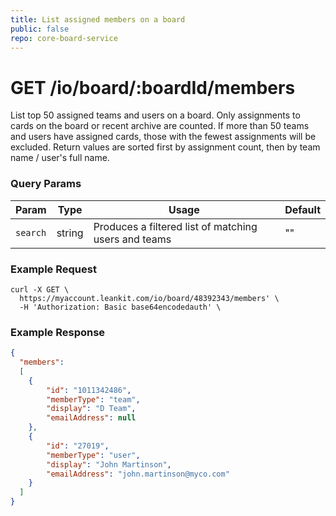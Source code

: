 ```yaml
---
title: List assigned members on a board
public: false
repo: core-board-service
---
```

# GET /io/board/:boardId/members
List top 50 assigned teams and users on a board. Only assignments to cards on the board or recent archive are counted. If more than 50 teams and users have assigned cards, those with the fewest assignments will be excluded. Return values are sorted first by assignment count, then by team name / user's full name.

### Query Params
|Param|Type|Usage|Default|
|---|---|---|---|
|`search`|string|Produces a filtered list of matching users and teams|""|

### Example Request
```shell
curl -X GET \
  https://myaccount.leankit.com/io/board/48392343/members' \
  -H 'Authorization: Basic base64encodedauth' \
```

### Example Response
```json
{
  "members":
  [
    {
        "id": "1011342486",
        "memberType": "team",
        "display": "D Team",
        "emailAddress": null
    },
    {
        "id": "27019",
        "memberType": "user",
        "display": "John Martinson",
        "emailAddress": "john.martinson@myco.com"
    }
  ]
}
```
